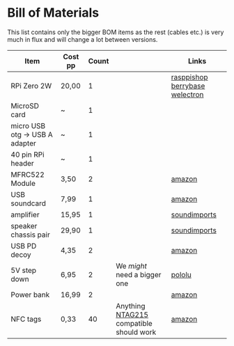 # Bill of Materials

This list contains only the bigger BOM items as the rest (cables etc.) is very much in flux and will change a lot between versions.

| Item                           | Cost pp | Count |                                                                                                                                                                                                                        | Links                                                                                                                                                                                  |
| ------------------------------ | ------- | ----- | ---------------------------------------------------------------------------------------------------------------------------------------------------------------------------------------------------------------------- | -------------------------------------------------------------------------------------------------------------------------------------------------------------------------------------- |
| RPi Zero 2W                    | 20,00   | 1     |                                                                                                                                                                                                                        | [rasppishop](https://www.rasppishop.de/Raspberry-Pi-Zero-2-W) [berrybase](https://www.berrybase.de/raspberry-pi-zero-2-w) [welectron](https://www.welectron.com/Raspberry-Pi-Zero-2-W) |
| MicroSD card                   | ~       | 1     |                                                                                                                                                                                                                        |                                                                                                                                                                                        |
| micro USB otg -> USB A adapter | ~       | 1     |                                                                                                                                                                                                                        |                                                                                                                                                                                        |
| 40 pin RPi header              | ~       | 1     |                                                                                                                                                                                                                        |                                                                                                                                                                                        |
| MFRC522 Module                 | 3,50    | 2     |                                                                                                                                                                                                                        | [amazon](https://amzn.eu/d/f9zHGjk)                                                                                                                                                    |
| USB soundcard                  | 7,99    | 1     |                                                                                                                                                                                                                        | [amazon](https://amzn.eu/d/9gCCpZK)                                                                                                                                                    |
| amplifier                      | 15,95   | 1     |                                                                                                                                                                                                                        | [soundimports](https://www.soundimports.eu/de/sure-electronics-aa-ab32231.html)                                                                                                        |
| speaker chassis pair           | 29,90   | 1     |                                                                                                                                                                                                                        | [soundimports](https://www.soundimports.eu/de/dayton-audio-dma45-4.html)                                                                                                               |
| USB PD decoy                   | 4,35    | 2     |                                                                                                                                                                                                                        | [amazon](https://amzn.eu/d/6iVZGkV)                                                                                                                                                    |
| 5V step down                   | 6,95    | 2     | We _might_ need a bigger one                                                                                                                                                                                           | [pololu](https://www.pololu.com/product/2107)                                                                                                                                          |
| Power bank                     | 16,99   | 2     |                                                                                                                                                                                                                        | [amazon](https://amzn.eu/d/ijY3aWm)                                                                                                                                                    |
| NFC tags                       | 0,33    | 40    | Anything [NTAG215](https://www.nxp.com/products/rfid-nfc/nfc-hf/ntag-for-tags-and-labels/ntag-213-215-216-nfc-forum-type-2-tag-compliant-ic-with-144-504-888-bytes-user-memory:NTAG213_215_216) compatible should work | [amazon](https://amzn.eu/d/1htxMxP)                                                                                                                                                    |
